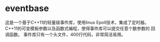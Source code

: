 # eventbase
这是一个基于C++11的轻量级事件库，使用linux Epoll技术，集成了定时器。
C++11的可变模板参数以及函数式编程，使得事件库可以提交任意个数参数的
回调函数。
事件库只有一个头文件，400行代码，非常简洁易用。
